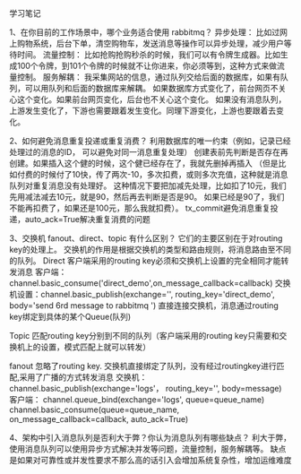学习笔记

1、在你目前的工作场景中，哪个业务适合使用 rabbitmq？ 
异步处理： 比如过网上购物系统，后台下单，清空购物车，发送消息等操作可以异步处理，减少用户等待时间。
流量控制： 比如抢购抢购秒杀的时候，我们可以有令牌生成器。比如生成100个令牌，到101个令牌的时候就不让你进来，你必须等到，这种方式来做流量控制。
服务解耦： 我采集网站的信息，通过队列交给后面的数据库，如果有队列，可以用队列和后面的数据库来解耦。
          如果数据库方式变化了，前台网页不关心这个变化。如果前台网页变化，后台也不关心这个变化。
          如果没有消息队列，上游发生变化了，下游也需要跟着发生变化。同理下游变化，上游也要跟着去变化。

2、如何避免消息重复投递或重复消费？
利用数据库的唯一约束（例如，记录已经处理过的消息的ID， 可以避免对同一消息重复处理）
创建表前先判断是否存在再创建。如果插入这个健的时候，这个健已经存在了，我就先删掉再插入
（但是比如付费的时候付了10快，传了两次-10，多次扣费，或则多次充值，这种就是消息队列对重复消息没有处理好。
 这种情况下要把加减先处理，比如扣了10元，我们先用减法减去10元，就是90，然后再去判断是否是90。
 如果已经是90了，我们不能再扣费了，如果还是100元，那么我就扣费）。
tx_commit避免消息重复投递，auto_ack=True解决重复消费的问题

3、交换机 fanout、direct、topic 有什么区别？
它们的主要区别在于对routing key的处理上。
交换机的作用是根据交换机的类型和路由规则，将消息路由至不同的队列。
Direct 客户端采用的routing key必须和交换机上设置的完全相同才能转发消息
       客户端：channel.basic_consume('direct_demo',on_message_callback=callback)
       交换机设置：channel.basic_publish(exchange='', routing_key='direct_demo',
                      body='send 6rd message to rabbitmq ')
       直接连接交换机，消息通过routing key绑定到具体的某个Queue(队列)

Topic  匹配routing key分别到不同的队列（客户端采用的routing key只需要和交换机上的设置，模式匹配上就可以转发）

fanout 忽略了routing key. 交换机直接绑定了队列，没有经过routingkey进行匹配,采用了广播的方式转发消息
       交换机： channel.basic_publish(exchange='logs'， routing_key='', body=message)
       客户端： channel.queue_bind(exchange='logs', queue=queue_name)
               channel.basic_consume(queue=queue_name, on_message_callback=callback, auto_ack=True)

4、架构中引入消息队列是否利大于弊？你认为消息队列有哪些缺点？
利大于弊，使用消息队列可以使用异步方式解决并发等问题，流量控制，服务解耦等。
缺点是如果对可靠性或并发性要求不那么高的话引入会增加系统复杂性，增加运维难度